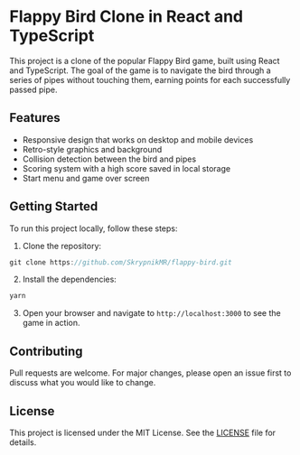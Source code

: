 # Flappy Bird Clone in React and TypeScript

This project is a clone of the popular Flappy Bird game, built using React and TypeScript. The goal of the game is to navigate the bird through a series of pipes without touching them, earning points for each successfully passed pipe.

## Features

- Responsive design that works on desktop and mobile devices
- Retro-style graphics and background
- Collision detection between the bird and pipes
- Scoring system with a high score saved in local storage
- Start menu and game over screen

## Getting Started

To run this project locally, follow these steps:

1. Clone the repository:

````javascript
git clone https://github.com/SkrypnikMR/flappy-bird.git
````

2. Install the dependencies:

````javascript
yarn
````

3. Open your browser and navigate to `http://localhost:3000` to see the game in action.

## Contributing

Pull requests are welcome. For major changes, please open an issue first to discuss what you would like to change.

## License

This project is licensed under the MIT License. See the [LICENSE](LICENSE) file for details.

